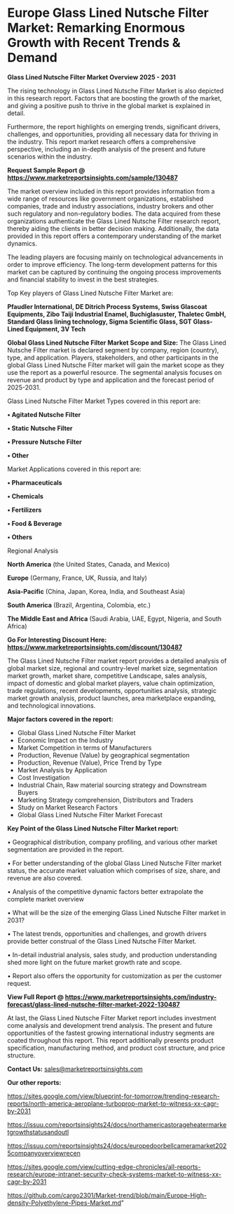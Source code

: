 # Europe Glass Lined Nutsche Filter Market: Remarking Enormous Growth with Recent Trends & Demand

<Strong> Glass Lined Nutsche Filter Market Overview 2025 - 2031</strong>

The rising technology in Glass Lined Nutsche Filter Market is also depicted in this research report. Factors that are boosting the growth of the market, and giving a positive push to thrive in the global market is explained in detail.

Furthermore, the report highlights on emerging trends, significant drivers, challenges, and opportunities, providing all necessary data for thriving in the industry. This report market research offers a comprehensive perspective, including an in-depth analysis of the present and future scenarios within the industry.

<strong>Request Sample Report @ <a href=https://www.marketreportsinsights.com/sample/130487>https://www.marketreportsinsights.com/sample/130487</a></strong>

The market overview included in this report provides information from a wide range of resources like government organizations, established companies, trade and industry associations, industry brokers and other such regulatory and non-regulatory bodies. The data acquired from these organizations authenticate the Glass Lined Nutsche Filter research report, thereby aiding the clients in better decision making. Additionally, the data provided in this report offers a contemporary understanding of the market dynamics.

The leading players are focusing mainly on technological advancements in order to improve efficiency. The long-term development patterns for this market can be captured by continuing the ongoing process improvements and financial stability to invest in the best strategies.

Top Key players of Glass Lined Nutsche Filter Market are:

<strong>Pfaudler International, DE Ditrich Process Systems, Swiss Glascoat Equipments, Zibo Taiji Industrial Enamel, Buchiglasuster, Thaletec GmbH, Standard Glass lining technology, Sigma Scientific Glass, SGT Glass-Lined Equipment, 3V Tech</strong>

<strong><b>Global Glass Lined Nutsche Filter Market Scope and Size:</b></strong>
The Glass Lined Nutsche Filter market is declared segment by company, region (country), type, and application. Players, stakeholders, and other participants in the global Glass Lined Nutsche Filter market will gain the market scope as they use the report as a powerful resource. The segmental analysis focuses on revenue and product by type and application and the forecast period of 2025-2031.

Glass Lined Nutsche Filter Market Types covered in this report are:

<strong>• Agitated Nutsche Filter

• Static Nutsche Filter

• Pressure Nutsche Filter

• Other</strong>

Market Applications covered in this report are:

<strong>• Pharmaceuticals

• Chemicals

• Fertilizers

• Food & Beverage

• Others</strong> 

Regional Analysis

<strong>North America</strong> (the United States, Canada, and Mexico)

<strong>Europe</strong> (Germany, France, UK, Russia, and Italy)

<strong>Asia-Pacific</strong> (China, Japan, Korea, India, and Southeast Asia)

<strong>South America</strong> (Brazil, Argentina, Colombia, etc.)

<strong>The Middle East and Africa</strong> (Saudi Arabia, UAE, Egypt, Nigeria, and South Africa)

<strong>Go For Interesting Discount Here: <a href=https://www.marketreportsinsights.com/discount/130487>https://www.marketreportsinsights.com/discount/130487</a></strong>

The Glass Lined Nutsche Filter market report provides a detailed analysis of global market size, regional and country-level market size, segmentation market growth, market share, competitive Landscape, sales analysis, impact of domestic and global market players, value chain optimization, trade regulations, recent developments, opportunities analysis, strategic market growth analysis, product launches, area marketplace expanding, and technological innovations.

<strong><b>Major factors covered in the report:</b></strong>
<ul>
  <li>Global Glass Lined Nutsche Filter Market </li>
  <li>Economic Impact on the Industry</li>
  <li>Market Competition in terms of Manufacturers</li>
  <li>Production, Revenue (Value) by geographical segmentation</li>
  <li>Production, Revenue (Value), Price Trend by Type</li>
  <li>Market Analysis by Application</li>
  <li>Cost Investigation</li>
  <li>Industrial Chain, Raw material sourcing strategy and Downstream Buyers</li>
  <li>Marketing Strategy comprehension, Distributors and Traders</li>
  <li>Study on Market Research Factors</li>
  <li>Global Glass Lined Nutsche Filter Market Forecast</li>
</ul>

<strong><b>Key Point of the Glass Lined Nutsche Filter Market report:</b></strong>

• Geographical distribution, company profiling, and various other market segmentation are provided in the report.

• For better understanding of the global Glass Lined Nutsche Filter market status, the accurate market valuation which comprises of size, share, and revenue are also covered.

• Analysis of the competitive dynamic factors better extrapolate the complete market overview

• What will be the size of the emerging Glass Lined Nutsche Filter market in 2031?

• The latest trends, opportunities and challenges, and growth drivers provide better construal of the Glass Lined Nutsche Filter Market.

• In-detail industrial analysis, sales study, and production understanding shed more light on the future market growth rate and scope.

• Report also offers the opportunity for customization as per the customer request.

<strong><b>View Full Report @ <a href=https://www.marketreportsinsights.com/industry-forecast/glass-lined-nutsche-filter-market-2022-130487>https://www.marketreportsinsights.com/industry-forecast/glass-lined-nutsche-filter-market-2022-130487</a></b></strong>


At last, the Glass Lined Nutsche Filter Market report includes investment come analysis and development trend analysis. The present and future opportunities of the fastest growing international industry segments are coated throughout this report. This report additionally presents product specification, manufacturing method, and product cost structure, and price structure.

<strong>Contact Us:</strong>
sales@marketreportsinsights.com

<strong>Our other reports:</strong>

<a href=https://sites.google.com/view/blueprint-for-tomorrow/trending-research-reports/north-america-aeroplane-turboprop-market-to-witness-xx-cagr-by-2031>https://sites.google.com/view/blueprint-for-tomorrow/trending-research-reports/north-america-aeroplane-turboprop-market-to-witness-xx-cagr-by-2031</a>

<a href=https://issuu.com/reportsinsights24/docs/northamericastorageheatermarketgrowthstatusandoutl>https://issuu.com/reportsinsights24/docs/northamericastorageheatermarketgrowthstatusandoutl</a>

<a href=https://issuu.com/reportsinsights24/docs/europedoorbellcameramarket2025companyoverviewrecen>https://issuu.com/reportsinsights24/docs/europedoorbellcameramarket2025companyoverviewrecen</a>

<a href=https://sites.google.com/view/cutting-edge-chronicles/all-reports-research/europe-intranet-security-check-systems-market-to-witness-xx-cagr-by-2031>https://sites.google.com/view/cutting-edge-chronicles/all-reports-research/europe-intranet-security-check-systems-market-to-witness-xx-cagr-by-2031</a>

<a href=https://github.com/cargo2301/Market-trend/blob/main/Europe-High-density-Polyethylene-Pipes-Market.md>https://github.com/cargo2301/Market-trend/blob/main/Europe-High-density-Polyethylene-Pipes-Market.md</a>"
